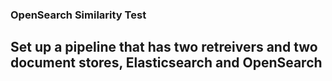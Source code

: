 ### OpenSearch Similarity Test

## Set up a pipeline that has two retreivers and two document stores, Elasticsearch and OpenSearch

